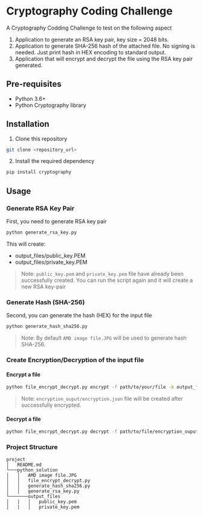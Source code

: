# Cryptography Coding Challenge

A Cryptography Codding Challenge to test on the following aspect

1. Application to generate an RSA key pair, key size = 2048 bits.
2. Application to generate SHA-256 hash of the attached file. No signing is needed. Just print hash in HEX encoding to standard output.
3. Application that will encrypt and decrypt the file using the RSA key pair generated.

## Pre-requisites

- Python 3.6+
- Python Cryptography library

## Installation

1. Clone this repository
```bash
git clone <repository_url>
```

2. Install the required dependency
```bash
pip install cryptography
```

## Usage

### Generate RSA Key Pair
First, you need to generate RSA key pair
```bash
python generate_rsa_key.py
```
This will create:

- output_files/public_key.PEM
- output_files/private_key.PEM

> Note: `public_key.pem` and `private_key.pem` file have already been successfully created. You can run the script again and it will create a new RSA key-pair 

### Generate Hash (SHA-256)
Second, you can generate the hash (HEX) for the input file
```bash
python generate_hash_sha256.py
```
> Note: By default `AMD image file.JPG` will be used to generate hash SHA-256. 
### Create Encryption/Decryption of the input file
#### Encrypt a file
```bash
python file_encrypt_decrypt.py encrypt -f path/to/your/file -k output_files/public_key.pem
```
> Note: `encryption_ouput/encryption.json` file will be created after successfully encrypted. 
#### Decrypt a file
```bash
python file_encrypt_decrypt.py decrypt -f path/to/file/encryption_ouput/encryption.json -k output_files/private_key.pem
```

### Project Structure
```
project
│   README.md
└───python_solution
│   │   AMD image file.JPG
│   │   file_encrypt_decrypt.py
│   │   generate_hash_sha256.py
│   │   generate_rsa_key.py
└───────output_files
│   |   │   public_key.pem
│   |   │   private_key.pem
```
